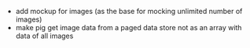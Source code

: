 - add mockup for images (as the base for mocking unlimited number of images)
- make pig get image data from a paged data store not as an array with data of all images
